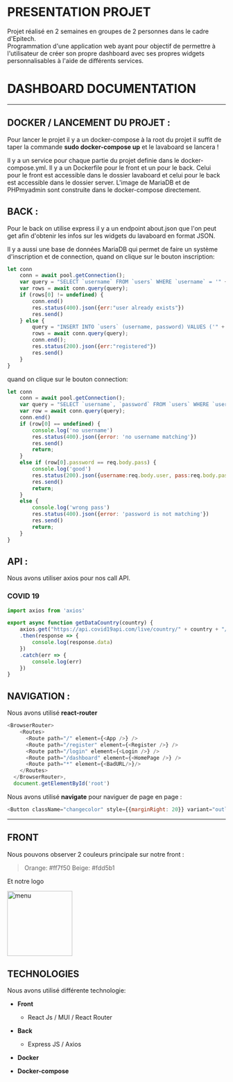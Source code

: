 # PRESENTATION PROJET

Projet réalisé en 2 semaines en groupes de 2 personnes dans le cadre d'Epitech. </br>
Programmation d'une application web ayant pour objectif de permettre à l'utilisateur de créer son propre dashboard avec ses propres widgets personnalisables à l'aide de différents services.

# DASHBOARD DOCUMENTATION

- - - -
## DOCKER / LANCEMENT DU PROJET :

Pour lancer le projet il y a un docker-compose à la root du projet il suffit de taper la commande **sudo docker-compose up** et le lavaboard se lancera !

Il y a un service pour chaque partie du projet definie dans le docker-compose.yml. Il y a un Dockerfile pour le front et un pour le back. Celui pour le front est accessible dans le dossier lavaboard et celui pour le back est accessible dans le dossier server. L'image de MariaDB et de PHPmyadmin sont construite dans le docker-compose directement.


## BACK :

Pour le back on utilise express il y a un endpoint about.json que l'on peut get afin d'obtenir les infos sur les widgets du lavaboard en format JSON.

Il y a aussi une base de données MariaDB qui permet de faire un système d'inscription et de connection, quand on clique sur le bouton inscription:

```js
let conn
    conn = await pool.getConnection();
    var query = "SELECT `username` FROM `users` WHERE `username` = '" + req.body.username + "'";
    var rows = await conn.query(query);
    if (rows[0] != undefined) {
        conn.end()
        res.status(400).json({err:"user already exists"})
        res.send()
    } else {
        query = "INSERT INTO `users` (username, password) VALUES ('" + req.body.username + "','" + req.body.pass + "')";
        rows = await conn.query(query);
        conn.end();
        res.status(200).json({err:"registered"})
        res.send()
    }
}
```
quand on clique sur le bouton connection:

```js
let conn
    conn = await pool.getConnection();
    var query = "SELECT `username`, `password` FROM `users` WHERE `username` = '" + req.body.username + "'";
    var row = await conn.query(query);
    conn.end()
    if (row[0] == undefined) {
        console.log('no username')
        res.status(400).json({error: 'no username matching'})
        res.send()
        return;
    }
    else if (row[0].password == req.body.pass) {
        console.log('good')
        res.status(200).json({username:req.body.user, pass:req.body.pass})
        res.send()
        return;
    }
    else {
        console.log('wrong pass')
        res.status(400).json({error: 'password is not matching'})
        res.send()
        return;
    }
}
```

## API :

Nous avons utiliser axios pour nos call API.

### COVID 19

```js
import axios from 'axios'

export async function getDataCountry(country) {
    axios.get("https://api.covid19api.com/live/country/" + country + "/status/confirmed")
    .then(response => {
        console.log(response.data)
    })
    .catch(err => {
        console.log(err)
    })
}
```

## NAVIGATION :

Nous avons utilisé **react-router**
```js
<BrowserRouter>
    <Routes>
      <Route path="/" element={<App />} />
      <Route path="/register" element={<Register />} />
      <Route path="/login" element={<Login />} />
      <Route path="/dashboard" element={<HomePage />} />
      <Route path="*" element={<BadURL/>}/>
    </Routes>
  </BrowserRouter>,
  document.getElementById('root')
```

Nous avons utilisé **navigate** pour naviguer de page en page : 
```js
<Button className="changecolor" style={{marginRight: 20}} variant="outlined" color="inherit" onClick={ () => navigate("/register")}>S'inscrire</Button>
```

- - - -

## FRONT

Nous pouvons observer 2 couleurs principale sur notre front :
> Orange: #ff7f50
> Beige: #fdd5b1

Et notre logo

<img width="150" alt="menu" src="https://i.pinimg.com/236x/c4/e0/4e/c4e04e3e98a376661c7d2e978b2902b9.jpg">


## TECHNOLOGIES

Nous avons utilisé différente technologie:
- **Front**
    - React Js / MUI / React Router
- **Back**
    - Express JS / Axios
    
- **Docker**
- **Docker-compose**
